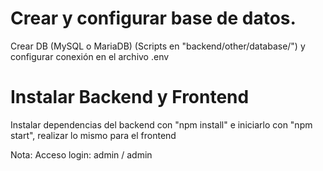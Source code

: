 # Crear y configurar base de datos.
Crear DB (MySQL o MariaDB) (Scripts en "backend/other/database/") y configurar conexión en el archivo .env

# Instalar Backend y Frontend
Instalar dependencias del backend con "npm install" e iniciarlo con "npm start", realizar lo mismo para el frontend

Nota: Acceso login: admin / admin
